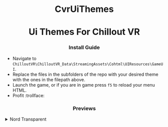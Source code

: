 <h1 align="center">CvrUiThemes</h1>
<h1 align="center"> Ui Themes For Chillout VR</h1>

<h3 align="center">Install Guide</h3>

 * Navigate to `ChilloutVR\ChilloutVR_Data\StreamingAssets\Cohtml\UIResources\GameUI`.
 * Replace the files in the subfolders of the repo with your desired theme with the ones in the filepath above.
 * Launch the game, or if you are in game press `f5` to reload your menu HTML.
 * Profit :trollface:

<h3 align="center">Previews</h3>
 <details>
  <summary>Nord Transparent</summary>
   QuickMenu:</br><img width="635" alt="qmp1" src="https://github.com/Mezque/CvrUiThemes/blob/main/PreviewImages/QuickMenu/NordTransparentDark/qmp1.png?raw=true"></br>
   Hover:</br> <img width="242" alt="qmphover" src="https://github.com/Mezque/CvrUiThemes/blob/main/PreviewImages/QuickMenu/NordTransparentDark/qmphover.png?raw=true">
 </details>
